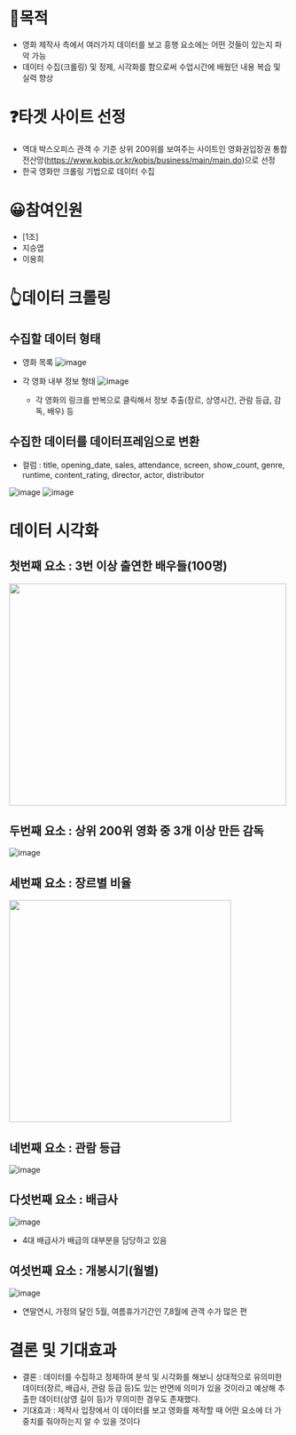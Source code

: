 # 🙌목적
- 영화 제작사 측에서 여러가지 데이터를 보고 흥행 요소에는 어떤 것들이 있는지 파악 가능 
- 데이터 수집(크롤링) 및 정제, 시각화를 함으로써 수업시간에 배웠던 내용 복습 및 실력 향상

# ❓타겟 사이트 선정
- 역대 박스오피스 관객 수 기준 상위 200위를 보여주는 사이트인 영화권입장권 통합전산망(https://www.kobis.or.kr/kobis/business/main/main.do)으로 선정
- 한국 영화만 크롤링 기법으로 데이터 수집

# 😀참여인원
- [1조]
- 지승엽
- 이용희

# 👆데이터 크롤링
## 수집할 데이터 형태
- 영화 목록
![image](https://user-images.githubusercontent.com/125621591/229723475-ad0dbc0b-9649-487a-a259-ca91149c9ae9.png)

- 각 영화 내부 정보 형태
![image](https://user-images.githubusercontent.com/125621591/229723976-c0333a01-26b7-4e96-8646-dc77be1f45b9.png)
  - 각 영화의 링크를 반복으로 클릭해서 정보 추출(장르, 상영시간, 관람 등급, 감독, 배우) 등
  
## 수집한 데이터를 데이터프레임으로 변환
- 컬럼 : title, opening_date, sales, attendance, screen, show_count, genre, runtime, content_rating, director, actor, distributor

![image](https://user-images.githubusercontent.com/125621591/229724982-3f92bac2-3d8c-46fa-b23d-2ad7564e7836.png)
![image](https://user-images.githubusercontent.com/125621591/229725046-f27d8aed-ab84-4b65-9a9c-6b3107ffe7ca.png)

# 데이터 시각화
## 첫번째 요소 : 3번 이상 출연한 배우들(100명)
<img src="https://user-images.githubusercontent.com/125621591/229726690-ec70aed8-35a4-41ae-b269-2ea60519ac68.png" width="500" height="400"/>

## 두번째 요소 : 상위 200위 영화 중 3개 이상 만든 감독
![image](https://user-images.githubusercontent.com/125621591/229728135-81baed04-a47d-447d-adae-998060d51474.png)

## 세번째 요소 : 장르별 비율
<img src="https://user-images.githubusercontent.com/125621591/229728559-57df8e1e-7a70-435d-87ce-ecb73e8d18e1.png" width="400" height="400"/>

## 네번째 요소 : 관람 등급
![image](https://user-images.githubusercontent.com/125621591/229728763-dc454ff3-d05a-4a52-9c32-a2a090d01934.png)

## 다섯번째 요소 : 배급사
![image](https://user-images.githubusercontent.com/125621591/229728984-44bf39ed-a5df-4f7c-9643-d8d98615bd74.png)
- 4대 배급사가 배급의 대부분을 담당하고 있음

## 여섯번째 요소 : 개봉시기(월별)
![image](https://user-images.githubusercontent.com/125621591/229729400-29397050-a092-4baf-91f5-ae5c36be45da.png)
- 연말연시, 가정의 달인 5월, 여름휴가기간인 7,8월에 관객 수가 많은 편

# 결론 및 기대효과
- 결론 : 데이터를 수집하고 정제하여 분석 및 시각화를 해보니 상대적으로 유의미한 데이터(장르, 배급사, 관람 등급 등)도 있는 반면에 의미가 있을 것이라고 예상해 추출한 데이터(상영 길이 등)가 무의미한 경우도 존재했다.
- 기대효과 : 제작사 입장에서 이 데이터를 보고 영화를 제작할 때 어떤 요소에 더 가중치를 줘야하는지 알 수 있을 것이다
